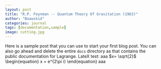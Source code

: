 ```yaml
---
layout: post
title: "R.P. Feynman -- Quantum Theory Of Gravitation (1963)"
author: "Baawskid"
categories: journal
tags: [documentation,sample]
image: cutting.jpg
---
```


Here is a sample post that you can use to start your first blog post. You can also go ahead and delete the entire `docs` directory as that contains the public documentation for Lagrange. LateX test: aaa
$x= \sqrt{2}$
\begin{equation}
  x = e^{2\pi i}
\end{equation}
aaa
